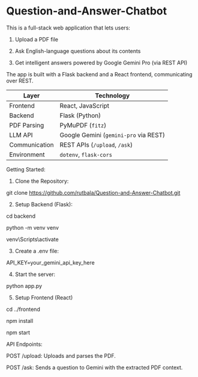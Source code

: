 # Question-and-Answer-Chatbot

This is a full-stack web application that lets users:

1. Upload a PDF file

2. Ask English-language questions about its contents

3. Get intelligent answers powered by Google Gemini Pro (via REST API)

The app is built with a Flask backend and a React frontend, communicating over REST.

| Layer         | Technology                            |
| ------------- | ------------------------------------- |
| Frontend      | React, JavaScript                     |
| Backend       | Flask (Python)                        |
| PDF Parsing   | PyMuPDF (`fitz`)                      |
| LLM API       | Google Gemini (`gemini-pro` via REST) |
| Communication | REST APIs (`/upload`, `/ask`)         |
| Environment   | `dotenv`, `flask-cors`                |

Getting Started:

1. Clone the Repository:
   
git clone https://github.com/rutbala/Question-and-Answer-Chatbot.git

2. Setup Backend (Flask):
   
cd backend

python -m venv venv

venv\Scripts\activate

3. Create a .env file:

API_KEY=your_gemini_api_key_here

4. Start the server:

python app.py


5. Setup Frontend (React)

cd ../frontend

npm install

npm start

API Endpoints:

POST /upload: Uploads and parses the PDF.


POST /ask: Sends a question to Gemini with the extracted PDF context.


